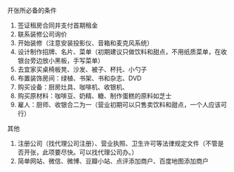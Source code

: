 开张所必备的条件

1. 签证租房合同并支付首期租金
2. 联系装修公司询价
3. 开始装修（注意安装投影仪、音箱和麦克风系统）
4. 设计制作招牌、名片、菜单（初期建议只做饮料和甜点，不用纸质菜单，在收银台旁边放小黑板，手写菜单）
5. 去宜家买桌椅板凳、沙发、被子、杯托、小勺子
6. 布置装饰房间：绿植、书架、书和杂志、DVD
7. 购买设备：厨房灶具、咖啡机、收银机、
8. 购买原材料：咖啡豆、奶精、糖、制作蛋糕的原料如芝士
8. 雇人：厨师、收银合二为一（营业初期可以只售卖饮料和甜点，一个人应该可行）

其他

1. 注册公司（找代理公司注册）、营业执照、卫生许可等法律规定文件（不管是否开张，此项要尽快。可以找代理公司办。）
2. 简单网站、微信、微博、豆瓣小站、点评添加商户、百度地图添加商户